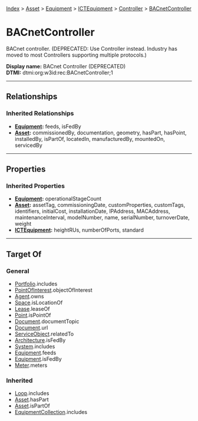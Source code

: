 [Index](../../../../index.md) > [Asset](../../../Asset.md) > [Equipment](../../Equipment.md) > [ICTEquipment](../ICTEquipment.md) > [Controller](Controller.md) > [BACnetController](#)
# BACnetController

BACnet controller. (DEPRECATED: Use Controller instead. Industry has moved to most Controllers supporting multiple protocols.)


**Display name:** BACnet Controller (DEPRECATED)<br />
**DTMI:** dtmi:org:w3id:rec:BACnetController;1

---

## Relationships

### Inherited Relationships
* **[Equipment](../../Equipment.md):** feeds, isFedBy
* **[Asset](../../../Asset.md):** commissionedBy, documentation, geometry, hasPart, hasPoint, installedBy, isPartOf, locatedIn, manufacturedBy, mountedOn, servicedBy

---

## Properties

### Inherited Properties
* **[Equipment](../../Equipment.md):** operationalStageCount
* **[Asset](../../../Asset.md):** assetTag, commissioningDate, customProperties, customTags, identifiers, initialCost, installationDate, IPAddress, MACAddress, maintenanceInterval, modelNumber, name, serialNumber, turnoverDate, weight
* **[ICTEquipment](../ICTEquipment.md):** heightRUs, numberOfPorts, standard

---

## Target Of
### General
* [Portfolio](../../../../Collection/Portfolio.md).includes
* [PointOfInterest](../../../../Information/PointOfInterest.md).objectOfInterest
* [Agent](../../../../Agent/Agent.md).owns
* [Space](../../../../Space/Space.md).isLocationOf
* [Lease](../../../../Event/Lease.md).leaseOf
* [Point](../../../../Point/Point.md).isPointOf
* [Document](../../../../Information/Document/Document.md).documentTopic
* [Document](../../../../Information/Document/Document.md).url
* [ServiceObject](../../../../Information/ServiceObject/ServiceObject.md).relatedTo
* [Architecture](../../../../Space/Architecture/Architecture.md).isFedBy
* [System](../../../../Collection/System/System.md).includes
* [Equipment](../../Equipment.md).feeds
* [Equipment](../../Equipment.md).isFedBy
* [Meter](../../Meter/Meter.md).meters
### Inherited
* [Loop](../../../../Collection/Loop/Loop.md).includes
* [Asset](../../../Asset.md).hasPart
* [Asset](../../../Asset.md).isPartOf
* [EquipmentCollection](../../../../Collection/Equipment-.md).includes
